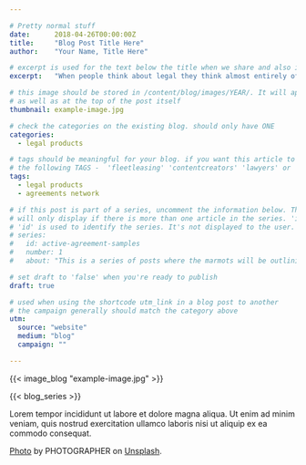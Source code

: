```yaml
---

# Pretty normal stuff
date:      2018-04-26T00:00:00Z
title:     "Blog Post Title Here"
author:    "Your Name, Title Here"

# excerpt is used for the text below the title when we share and also is the summary of the post on https://monax.io/blog
excerpt:   "When people think about legal they think almost entirely of the provision of bespoke services. Yet the world is changing, and legal needs to keep up."

# this image should be stored in /content/blog/images/YEAR/. It will appear as a thumbnail on any listings,
# as well as at the top of the post itself
thumbnail: example-image.jpg

# check the categories on the existing blog. should only have ONE
categories:
  - legal products

# tags should be meaningful for your blog. if you want this article to show on a 'use case' page, you can use
# the following TAGS -  'fleetleasing' 'contentcreators' 'lawyers' or 'corporate'
tags:
  - legal products
  - agreements network

# if this post is part of a series, uncomment the information below. The 'article series' box
# will only display if there is more than one article in the series. 'id', 'number' and 'about' all must be present.
# 'id' is used to identify the series. It's not displayed to the user.
# series:
#   id: active-agreement-samples
#   number: 1
#   about: "This is a series of posts where the marmots will be outlining how the Monax Platform and the Agreements Network can be used in harmony to create the legal products of the future."

# set draft to 'false' when you're ready to publish
draft: true

# used when using the shortcode utm_link in a blog post to another
# the campaign generally should match the category above
utm:
  source: "website"
  medium: "blog"
  campaign: ""

---
```


<!-- In general the filename below should match thumbnail category above -->
{{< image_blog "example-image.jpg" >}}

<!-- if this article is part of a series, related articles will automatically appear here -->
{{< blog_series >}}

<!-- Content markdown here - first title on page is auto generated from title in frontmatter -->
Lorem tempor incididunt ut labore et dolore magna aliqua. Ut enim ad minim veniam, quis nostrud exercitation ullamco laboris nisi ut aliquip ex ea commodo consequat.

<!-- IF NEEDED use the below. Unsplash is recommended for images that have the right licensing. This should be at the end of the post -->
[Photo](LINK) by PHOTOGRAPHER on [Unsplash](https://unsplash.com).
